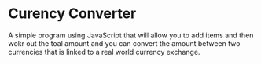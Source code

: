 # Curency Converter

A simple program using JavaScript that will allow you to add items and then wokr out the toal amount and you can convert the amount between two currencies that is linked to a real world currency exchange.
